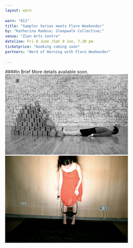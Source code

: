 ```yaml
---
layout: warn

warn: "011"
title: "Sampler Series meets Flare Weekender"
by: "Katherina Radeva; Sleepwalk Collective;"
venue: "Zion Arts Centre"
dateline: Fri 8 June /Sat 9 Jun, 7.30 pm
ticketprice: "booking coming soon"
partners: "Word of Warning with Flare Weekender"

---
```

####In Brief
More details available soon.
![Katherina Radeva](w11katherina.jpg)
![Sleepwalk Collective](w11sleepwalk.jpg)

